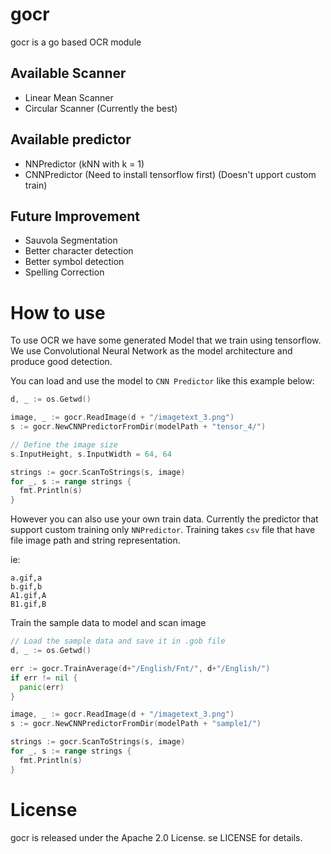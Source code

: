 # gocr
gocr is a go based OCR module

## Available Scanner
* Linear Mean Scanner
* Circular Scanner (Currently the best)

## Available predictor
* NNPredictor (kNN with k = 1)
* CNNPredictor (Need to install tensorflow first) (Doesn't upport custom train)

## Future Improvement
* Sauvola Segmentation
* Better character detection
* Better symbol detection
* Spelling Correction

# How to use

To use OCR we have some generated Model that we train using tensorflow. We use Convolutional Neural Network as the model architecture and produce good detection.

You can load and use the model to `CNN Predictor` like this example below:

```go
d, _ := os.Getwd()

image, _ := gocr.ReadImage(d + "/imagetext_3.png")
s := gocr.NewCNNPredictorFromDir(modelPath + "tensor_4/")

// Define the image size
s.InputHeight, s.InputWidth = 64, 64

strings := gocr.ScanToStrings(s, image)
for _, s := range strings {
  fmt.Println(s)
}
```

However you can also use your own train data. Currently the predictor that support custom training only `NNPredictor`. Training takes `csv` file that have file image path and string representation.

ie:
```
a.gif,a
b.gif,b
A1.gif,A
B1.gif,B
```

Train the sample data to model and scan image
```go
// Load the sample data and save it in .gob file
d, _ := os.Getwd()

err := gocr.TrainAverage(d+"/English/Fnt/", d+"/English/")
if err != nil {
  panic(err)
}

image, _ := gocr.ReadImage(d + "/imagetext_3.png")
s := gocr.NewCNNPredictorFromDir(modelPath + "sample1/")

strings := gocr.ScanToStrings(s, image)
for _, s := range strings {
  fmt.Println(s)
}

```

# License
gocr is released under the Apache 2.0 License. se LICENSE for details.

